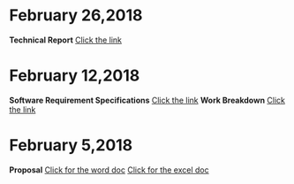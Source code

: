 
# February 26,2018
**Technical Report**
[Click the link]()


# February 12,2018
**Software Requirement Specifications**
[Click the link]()
**Work Breakdown**
[Click the link]()


# February 5,2018
**Proposal**
[Click for the word doc](https://github.com/RamyaRadhakrishnakumar/ceng355/blob/master/ProjectProposalStudentNameRev03.docx)
[Click for the excel doc]()
